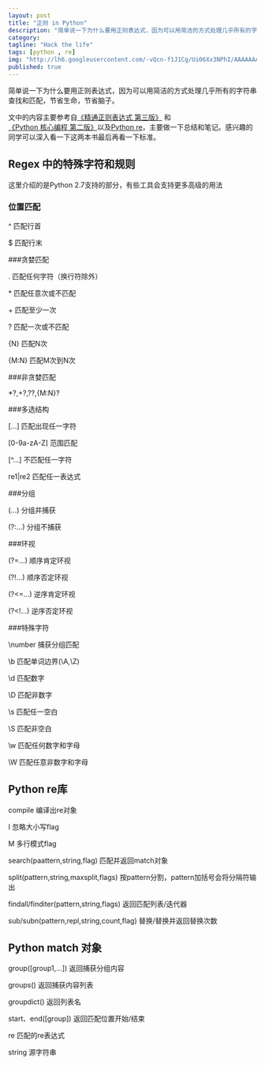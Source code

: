 ```yaml
---
layout: post
title: "正则 in Python"
description: "简单说一下为什么要用正则表达式，因为可以用简洁的方式处理几乎所有的字符串查找和匹配，节省生命，节省脑子。"
category:
tagline: "Hack the life"
tags: [python , re]
img: "http://lh6.googleusercontent.com/-vQcn-f1J1Cg/Ui06Xx3NPhI/AAAAAAAAAa4/1B9jH_ing7o/w314-h160-no/original_pot5_38e700011e971190.jpg"
published: true
---
```


简单说一下为什么要用正则表达式，因为可以用简洁的方式处理几乎所有的字符串查找和匹配，节省生命，节省脑子。

文中的内容主要参考自[《精通正则表达式 第三版》](http://book.douban.com/subject/2154713/)
和[《Python 核心编程 第二版》](http://book.douban.com/subject/3112503/)以及[Python re](http://docs.python.org/2/library/re.html)，主要做一下总结和笔记。感兴趣的同学可以深入看一下这两本书最后再看一下标准。

## Regex 中的特殊字符和规则

这里介绍的是Python 2.7支持的部分，有些工具会支持更多高级的用法

### 位置匹配

^	匹配行首

$	匹配行末


###贪婪匹配

.	匹配任何字符（换行符除外）

<p>*	匹配任意次或不匹配</p>

<p>+	匹配至少一次</p>

?	匹配一次或不匹配

{N}	匹配N次

{M:N}	匹配M次到N次


###非贪婪匹配

<p>*?,+?,??,{M:N}?</p>

###多选结构

\[...\]	匹配出现任一字符

\[0-9a-zA-Z\]	范围匹配

\[^...\]	不匹配任一字符

re1|re2	匹配任一表达式

###分组

(...)	分组并捕获

(?:...)	分组不捕获

###环视

(?=...)	顺序肯定环视

(?!...)	顺序否定环视

(?<=...)	逆序肯定环视

(?<!...)	逆序否定环视

###特殊字符

\number	捕获分组匹配

\b	匹配单词边界(\A,\Z)

\d	匹配数字

\D	匹配非数字

\s	匹配任一空白

\S	匹配非空白

\w	匹配任何数字和字母

\W	匹配任意非数字和字母

## Python re库

compile	编译出re对象

I	忽略大小写flag

M	多行模式flag

search(paattern,string,flag)	匹配并返回match对象

split(pattern,string,maxsplit,flags)	按pattern分割，pattern加括号会将分隔符输出

findall/finditer(pattern,string,flags)	返回匹配列表/迭代器

sub/subn(pattern,repl,string,count,flag)	替换/替换并返回替换次数

## Python match 对象

group([group1,...])	返回捕获分组内容

groups()	返回捕获内容列表

groupdict()	返回列表名

start、end([group])	返回匹配位置开始/结束

re	匹配的re表达式

string	源字符串
